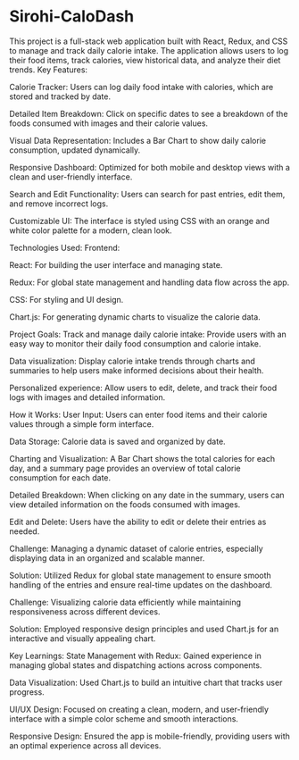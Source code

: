 # Sirohi-CaloDash
This project is a full-stack web application built with React, Redux, and CSS to manage and track daily calorie intake. The application allows users to log their food items, track calories, view historical data, and analyze their diet trends.
Key Features:

Calorie Tracker: Users can log daily food intake with calories, which are stored and tracked by date.

Detailed Item Breakdown: Click on specific dates to see a breakdown of the foods consumed with images and their calorie values.

Visual Data Representation: Includes a Bar Chart to show daily calorie consumption, updated dynamically.

Responsive Dashboard: Optimized for both mobile and desktop views with a clean and user-friendly interface.

Search and Edit Functionality: Users can search for past entries, edit them, and remove incorrect logs.

Customizable UI: The interface is styled using CSS with an orange and white color palette for a modern, clean look.

Technologies Used:
Frontend:

React: For building the user interface and managing state.

Redux: For global state management and handling data flow across the app.

CSS: For styling and UI design.

Chart.js: For generating dynamic charts to visualize the calorie data.

Project Goals:
Track and manage daily calorie intake: Provide users with an easy way to monitor their daily food consumption and calorie intake.

Data visualization: Display calorie intake trends through charts and summaries to help users make informed decisions about their health.

Personalized experience: Allow users to edit, delete, and track their food logs with images and detailed information.

How it Works:
User Input: Users can enter food items and their calorie values through a simple form interface.

Data Storage: Calorie data is saved and organized by date.

Charting and Visualization: A Bar Chart shows the total calories for each day, and a summary page provides an overview of total calorie consumption for each date.

Detailed Breakdown: When clicking on any date in the summary, users can view detailed information on the foods consumed with images.

Edit and Delete: Users have the ability to edit or delete their entries as needed.

Challenge: Managing a dynamic dataset of calorie entries, especially displaying data in an organized and scalable manner.

Solution: Utilized Redux for global state management to ensure smooth handling of the entries and ensure real-time updates on the dashboard.

Challenge: Visualizing calorie data efficiently while maintaining responsiveness across different devices.

Solution: Employed responsive design principles and used Chart.js for an interactive and visually appealing chart.

Key Learnings:
State Management with Redux: Gained experience in managing global states and dispatching actions across components.

Data Visualization: Used Chart.js to build an intuitive chart that tracks user progress.

UI/UX Design: Focused on creating a clean, modern, and user-friendly interface with a simple color scheme and smooth interactions.

Responsive Design: Ensured the app is mobile-friendly, providing users with an optimal experience across all devices.

